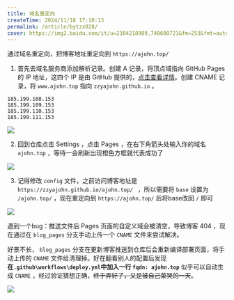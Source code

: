 ```yaml
---
title: 域名重定向
createTime: 2024/11/18 17:10:13
permalink: /article/bytzx028/
cover: https://img2.baidu.com/it/u=2384218989,740600721&fm=253&fmt=auto&app=138&f=JPEG?w=970&h=500
---
```


通过域名重定向，把博客地址重定向到 `https://ajohn.top/`<!-- more -->

1. 首先去域名服务商添加解析记录。创建 A 记录，将顶点域指向 GitHub Pages 的 IP 地址，这四个 IP 是由 GitHub 提供的，[点击查看详情](https://docs.github.com/zh/pages/configuring-a-custom-domain-for-your-github-pages-site/managing-a-custom-domain-for-your-github-pages-site)。创建 CNAME 记录，将 `www.ajohn.top` 指向 `zzyajohn.github.io` 。

```
185.199.108.153
185.199.109.153
185.199.110.153
185.199.111.153
```

![](https://cdn.jsdelivr.net/gh/zzyAJohn/Blog-Image/2024-11-18/202411181828371.png)

2. 回到仓库点击 Settings ，点击 Pages ，在右下角箭头处输入你的域名 `ajohn.top` ，等待一会刷新出现橙色方框就代表成功了

![](https://cdn.jsdelivr.net/gh/zzyAJohn/Blog-Image/2024-11-18/202411181828445.png)

3. 记得修改 `config` 文件，之前访问博客地址是 `https://zzyajohn.github.io/ajohn.top/ ` ，所以需要将 `base` 设置为 `/ajohn.top/` ，现在重定向到 `https://ajohn.top/` 后将base改回 `/` 即可


![](https://cdn.jsdelivr.net/gh/zzyAJohn/Blog-Image/2024-11-18/202411181723160.png)

遇到一个bug：推送文件后 Pages 页面的自定义域会被清空，导致博客 404 ，现在通过在 `blog_pages` 分支手动上传一个 `CNAME` 文件来尝试解决。

好景不长， `blog_pages` 分支在更新博客推送到仓库后会重新编译部署页面，将手动上传的 `CNAME` 文件给清理掉。好在翻看别人的配置后发现**在`.github\workflows\deploy.yml`中加入一行 `fqdn: ajohn.top`** 似乎可以自动生成 `CNAME` ，经过验证猜想正确，~~终于弄好了，又是被自己菜哭的一天~~。

![](https://cdn.jsdelivr.net/gh/zzyAJohn/Blog-Image/2024-11-18/202411181859527.png)